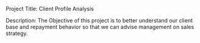 Project Title:
Client Profile Analysis

Description:
The Objective of this project is to better understand our client base and repayment behavior so that we can advise management on sales strategy. 
